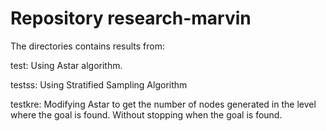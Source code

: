 Repository research-marvin
==========================

The directories contains results from:

test: Using Astar algorithm.

testss: Using Stratified Sampling Algorithm

testkre: Modifying Astar to get the number of nodes generated in the level where the goal is found. Without stopping when the goal is found.
